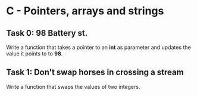 # C - Pointers, arrays and strings

## Task 0: 98 Battery st.

Write a function that takes a pointer to an **int** as parameter and updates the value it points to to **98**.

## Task 1: Don't swap horses in crossing a stream

Write a function that swaps the values of two integers.
